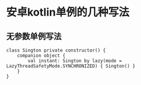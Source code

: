 
# 安卓kotlin单例的几种写法


## 无参数单例写法

```
class Sington private constructor() {
    companion object {
        val instant: Sington by lazy(mode = LazyThreadSafetyMode.SYNCHRONIZED) { Sington() }
    }
}
```
